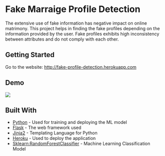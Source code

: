 # Fake Marraige Profile Detection

The extensive use of fake information has negative impact on online matrimony. This project helps in finding the fake profiles depending on the information provided by the user.
Fake profiles exhibits high inconsistency between attributes and do not comply with each other.

## Getting Started

Go to the website: http://fake-profile-detection.herokuapp.com

## Demo

![](Demo.gif)


## Built With
* [Python](https://docs.python.org/3/) - Used for training and deploying the ML model
* [Flask](https://flask.palletsprojects.com/en/1.1.x/) - The web framework used
* [Jinja2](https://jinja.palletsprojects.com/en/2.11.x/) - Templating Language for Python
* [Heroku](https://devcenter.heroku.com/categories/reference) - Used to deploy the application
* [Sklearn:RandomForestClassifier](https://scikit-learn.org/stable/modules/generated/sklearn.ensemble.RandomForestClassifier.html) - Machine Learning Classification Model



